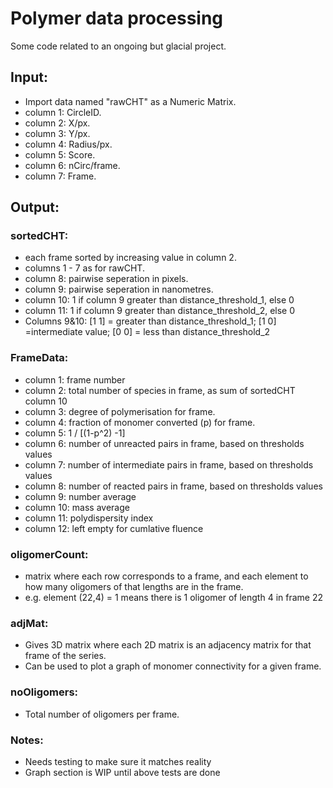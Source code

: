 # Polymer data processing

Some code related to an ongoing but glacial project. 

## Input: 
  - Import data named "rawCHT" as a Numeric Matrix.
  - column 1: CircleID.
  - column 2: X/px.
  - column 3: Y/px.
  - column 4: Radius/px.
  - column 5: Score.
  - column 6: nCirc/frame.
  - column 7: Frame.
## Output: 
### sortedCHT: 
  - each frame sorted by increasing value in column 2.
  - columns 1 - 7 as for rawCHT.
  - column 8: pairwise seperation in pixels.
  - column 9: pairwise seperation in nanometres.
  - column 10: 1 if column 9 greater than distance_threshold_1, else 0
  - column 11: 1 if column 9 greater than distance_threshold_2, else 0
  - Columns 9&10: \[1 1\] = greater than distance_threshold_1; \[1 0] =intermediate value; \[0 0] = less than distance_threshold_2
### FrameData: 
  - column 1: frame number 
  - column 2: total number of species in frame, as sum of sortedCHT column 10
  - column 3: degree of polymerisation for frame.
  - column 4: fraction of monomer converted (p) for frame.
  - column 5: 1 \/ \[(1-p^2) -1]
  - column 6: number of unreacted pairs in frame, based on thresholds values
  - column 7: number of intermediate pairs in frame, based on thresholds values
  - column 8: number of reacted pairs in frame, based on thresholds values
  - column 9: number average
  - column 10: mass average
  - column 11: polydispersity index
  - column 12: left empty for cumlative fluence
### oligomerCount: 
  - matrix where each row corresponds to a frame, and each element to how many oligomers of that lengths are in the frame. 
  - e.g. element (22,4) = 1 means there is 1 oligomer of length 4 in frame 22
### adjMat: 
  - Gives 3D matrix where each 2D matrix is an adjacency matrix for that frame of the series.
  - Can be used to plot a graph of monomer connectivity for a given frame.
### noOligomers: 
  - Total number of oligomers per frame.

### Notes: 
  - Needs testing to make sure it matches reality
  - Graph section is WIP until above tests are done
